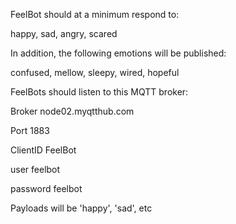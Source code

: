 FeelBot should at a minimum respond to:

happy, sad, angry, scared

In addition, the following emotions will be published:

confused, mellow, sleepy, wired, hopeful

FeelBots should listen to this MQTT broker:

Broker    node02.myqtthub.com

Port      1883

ClientID  FeelBot

user      feelbot

password  feelbot


Payloads will be 'happy', 'sad', etc
